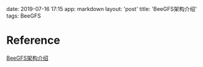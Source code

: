 date: 2019-07-16 17:15
app: markdown
layout: 'post'
title: 'BeeGFS架构介绍'
tags: BeeGFS


# Reference
[BeeGFS架构介绍](https://www.beegfs.io/docs/whitepapers/Introduction_to_BeeGFS_by_ThinkParQ.pdf)